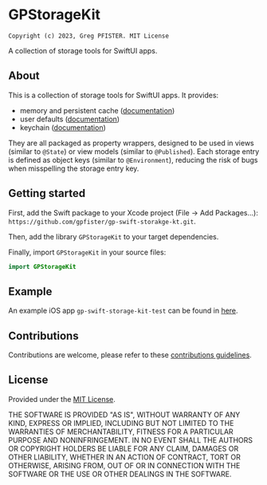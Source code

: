 # GPStorageKit

`Copyright (c) 2023, Greg PFISTER. MIT License`

A collection of storage tools for SwiftUI apps.

## About

This is a collection of storage tools for SwiftUI apps. It provides:
- memory and persistent cache ([documentation](./Docs/CACHE.md))
- user defaults ([documentation](./Docs/USER_DEFAULTS.md))
- keychain ([documentation](./Docs/KEYCHAIN.md))

They are all packaged as property wrappers, designed to be used in views 
(similar to `@State`) or view models (similar to `@Published`). Each storage entry 
is defined as object keys (similar to `@Environment`), reducing the risk of bugs
when misspelling the storage entry key.

## Getting started

First, add the Swift package to your Xcode project (File -> Add Packages...):
`https://github.com/gpfister/gp-swift-storakge-kt.git`.

Then, add the library `GPStorageKit` to your target dependencies.

Finally, import `GPStorageKit` in your source files:

```swift
import GPStorageKit
```

## Example

An example iOS app `gp-swift-storage-kit-test` can be found in 
[here](./Examples/gp-swift-storage-kit-test).

## Contributions

Contributions are welcome, please refer to these 
[contributions guidelines](./CONTRIBUTING.md).

## License

Provided under the [MIT License](./LICENSE.md).

THE SOFTWARE IS PROVIDED "AS IS", WITHOUT WARRANTY OF ANY KIND, EXPRESS OR
IMPLIED, INCLUDING BUT NOT LIMITED TO THE WARRANTIES OF MERCHANTABILITY,
FITNESS FOR A PARTICULAR PURPOSE AND NONINFRINGEMENT. IN NO EVENT SHALL THE
AUTHORS OR COPYRIGHT HOLDERS BE LIABLE FOR ANY CLAIM, DAMAGES OR OTHER
LIABILITY, WHETHER IN AN ACTION OF CONTRACT, TORT OR OTHERWISE, ARISING FROM,
OUT OF OR IN CONNECTION WITH THE SOFTWARE OR THE USE OR OTHER DEALINGS IN THE
SOFTWARE.
